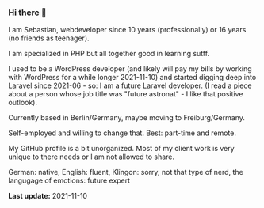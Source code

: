 ### Hi there 👋

I am Sebastian, webdeveloper since 10 years (professionally) or 16 years (no friends as teenager).

I am specialized in PHP but all together good in learning sutff. 

I used to be a WordPress developer (and likely will pay my bills by working with WordPress for a while longer 2021-11-10) and started digging deep into Laravel since 2021-06 - so: I am a future Laravel developer. (I read a piece about a person whose job title was "future astronat" - I like that positive outlook).

Currently based in Berlin/Germany, maybe moving to Freiburg/Germany. 

Self-employed and willing to change that. Best: part-time and remote. 

My GitHub profile is a bit unorganized. Most of my client work is very unique to there needs or I am not allowed to share. 

German: native, English: fluent, Klingon: sorry, not that type of nerd, the langugage of emotions: future expert

**Last update:** 2021-11-10


<!--
**ibes/ibes** is a ✨ _special_ ✨ repository because its `README.md` (this file) appears on your GitHub profile.

Here are some ideas to get you started:

- 🔭 I’m currently working on ...
- 🌱 I’m currently learning ...
- 👯 I’m looking to collaborate on ...
- 🤔 I’m looking for help with ...
- 💬 Ask me about ...
- 📫 How to reach me: ...
- 😄 Pronouns: ...
- ⚡ Fun fact: ...
-->
